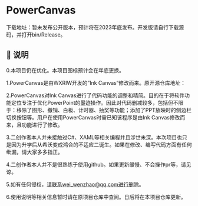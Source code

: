 

# PowerCanvas

下载地址：暂未发布公开版本，预计将在2023年底发布。开发版请自行下载源码，并打开bin/Release。



## 📗 说明
0.本项目仍在优化。本项目图标预计会在年底更换。

1.PowerCanvas是由WXRIW开发的”Ink Canvas“修改而来。原开源仓库地址：

[https://github.com/WXRIW/Ink-Canvas]: https://github.com/WXRIW/Ink-Canvas

2.PowerCanvas对Ink Canvas进行了代码功能的调整和精简。目的在于将软件功能定位专注于优化PowerPoint的墨迹操作。因此对代码删减较多，包括但不限于：移除了图形、撤销、白板、计时器、抽奖等功能；添加了PPT放映时的侧边栏切换按钮等。用户在使用PowerCanvas时需已知该程序是由Ink Canvas修改而来，且功能进行了修改。

3.二创作者本人并未接触过C#、XAML等相关编程并且涉世未深。本次项目也只是因为升学后从希沃变成鸿合的不适应二诞生。如果在修改、编写代码方面有任何纰漏，请大家多多指正。

4.二创作者本人并不是很熟练于使用github。如果更新缓慢、不会操作pr等，请见谅。

5.如有任何侵权，请联系wei_wenzhao@qq.com进行删除。

6.使用说明等相关信息暂时请在原项目仓库中查阅。日后将在本项目仓库更新。
